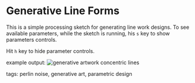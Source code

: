 # Generative Line Forms 
This is a simple processing sketch for generating line work designs. To see available parameters, while the sketch is running, his `s` key to show parameters controls.

Hit `h` key to hide parameter controls.

example output:
![generative artwork concentric lines](https://payload.cargocollective.com/1/14/465345/9044158/screen-13289-copy_1200.png)

tags: perlin noise, generative art, parametric design

